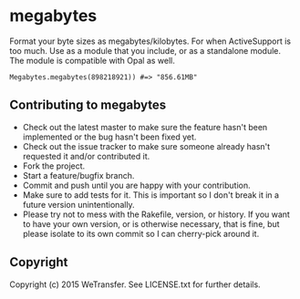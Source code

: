 # megabytes

Format your byte sizes as megabytes/kilobytes. For when ActiveSupport is too much. Use as a module that
you include, or as a standalone module. The module is compatible with Opal as well.

    Megabytes.megabytes(898218921)) #=> "856.61MB"

## Contributing to megabytes
 
* Check out the latest master to make sure the feature hasn't been implemented or the bug hasn't been fixed yet.
* Check out the issue tracker to make sure someone already hasn't requested it and/or contributed it.
* Fork the project.
* Start a feature/bugfix branch.
* Commit and push until you are happy with your contribution.
* Make sure to add tests for it. This is important so I don't break it in a future version unintentionally.
* Please try not to mess with the Rakefile, version, or history. If you want to have your own version, or is otherwise necessary, that is fine, but please isolate to its own commit so I can cherry-pick around it.

## Copyright

Copyright (c) 2015 WeTransfer. See LICENSE.txt for
further details.

